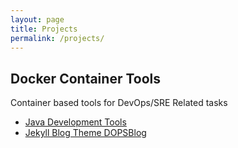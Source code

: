 ```yaml
---
layout: page
title: Projects
permalink: /projects/
---
```


## Docker Container Tools
Container based tools for DevOps/SRE Related tasks
* [Java Development Tools](https://hub.docker.com/r/augike101/java-tools)
* [Jekyll Blog Theme DOPSBlog](https://github.com/uonyekwuluje/dopsblog)
